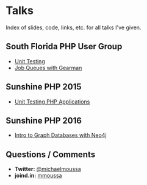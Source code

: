 # Talks
Index of slides, code, links, etc. for all talks I've given.

## South Florida PHP User Group
* [Unit Testing](unit-testing/soflophp)
* [Job Queues with Gearman](gearman/soflophp)

## Sunshine PHP 2015
* [Unit Testing PHP Applications](unit-testing/ssp2015)

## Sunshine PHP 2016
* [Intro to Graph Databases with Neo4j](intro-to-graph-databases-with-neo4j)

## Questions / Comments
* **Twitter:** [@michaelmoussa](https://twitter.com/michaelmoussa)
* **joind.in:** [mmoussa](https://joind.in/user/mmoussa)
